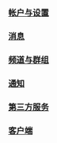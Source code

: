 ### [帐户与设置](using/account.md)
### [消息](using/account.md)
### [频道与群组](using/account.md)
### [通知](using/account.md)
### [第三方服务](using/account.md)
### [客户端](using/account.md)